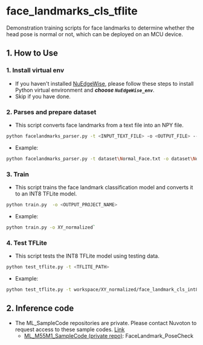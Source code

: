 # face_landmarks_cls_tflite
Demonstration training scripts for face landmarks to determine whether the head pose is normal or not, which can be deployed on an MCU device.
## 1. How to Use
### 1. Install virtual env
- If you haven't installed [NuEdgeWise](https://github.com/OpenNuvoton/NuEdgeWise), please follow these steps to install Python virtual environment and ***choose `NuEdgeWise_env`***.
- Skip if you have done.

### 2. Parses and prepare dataset
- This script converts face landmarks from a text file into an NPY file.
```bash 
python facelandmarks_parser.py -t <INPUT_TEXT_FILE> -o <OUTPUT_FILE> --minmax_norm
```
- Example: 
```bash
python facelandmarks_parser.py -t dataset\Normal_Face.txt -o dataset\Normal_Face_XY_normal.npy --minmax_norm`
```
### 3. Train
- This script trains the face landmark classification model and converts it to an INT8 TFLite model.
```bash 
python train.py  -o <OUTPUT_PROJECT_NAME>
```
- Example: 
```bash
python train.py -o XY_normalized`
```

### 4. Test TFLite
- This script tests the INT8 TFLite model using testing data.
```bash 
python test_tflite.py -t <TFLITE_PATH>
```
- Example: 
```bash
python test_tflite.py -t workspace/XY_normalized/face_landmark_cls_int8.tflite
```

## 2. Inference code
- The ML_SampleCode repositories are private. Please contact Nuvoton to request access to these sample codes. [Link](https://www.nuvoton.com/ai/contact-us/)
    - [ML_M55M1_SampleCode (private repo)](https://github.com/OpenNuvoton/ML_M55M1_SampleCode): FaceLandmark_PoseCheck
